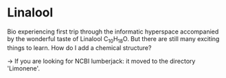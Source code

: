 # Linalool

Bio experiencing first trip through the informatic hyperspace accompanied by the wonderful taste of Linalool C<sub>10</sub>H<sub>18</sub>O.
But there are still many exciting things to learn. How do I add a chemical structure?

-> If you are looking for NCBI lumberjack: it moved to the directory 'Limonene'.
